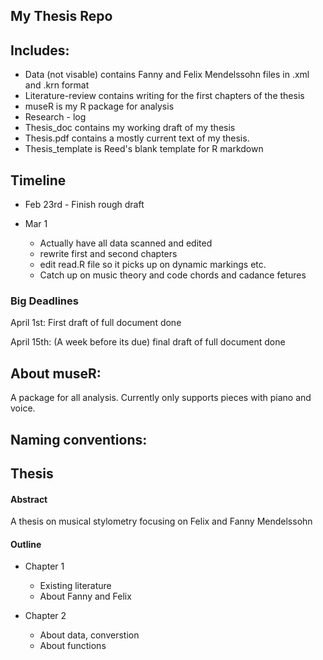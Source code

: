 ## My Thesis Repo


## Includes:

* Data (not visable) contains Fanny and Felix Mendelssohn files in .xml and .krn format
* Literature-review contains writing for the first chapters of the thesis
* museR is my R package for analysis
* Research - log 
* Thesis_doc contains my working draft of my thesis
* Thesis.pdf contains a mostly current text of my thesis. 
* Thesis_template is Reed's blank template for R markdown

## Timeline

* Feb 23rd - Finish rough draft 


* Mar 1 
  + Actually have all data scanned and edited
  + rewrite first and second chapters
  + edit read.R file so it picks up on dynamic markings etc. 
  + Catch up on music theory and code chords and cadance fetures


### Big Deadlines

April 1st: First draft of full document done

April 15th: (A week before its due) final draft of full document done


## About museR:

A package for all analysis. Currently only supports pieces with piano and voice. 

## Naming conventions: 


## Thesis

#### Abstract
 A thesis on musical stylometry focusing on Felix and Fanny Mendelssohn


#### Outline

* Chapter 1
  + Existing literature
  + About Fanny and Felix
  
  
* Chapter 2
  + About data, converstion
  + About functions






